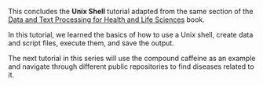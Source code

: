 This concludes the **Unix Shell** tutorial adapted from the same section of the [Data and Text Processing for Health and Life Sciences](https://labs.rd.ciencias.ulisboa.pt/book/) book.

In this tutorial, we learned the basics of how to use a Unix shell, create data and script files, execute them, and save the output.

The next tutorial in this series will use the compound caffeine as an example and navigate through different public repositories to find diseases related to it.
